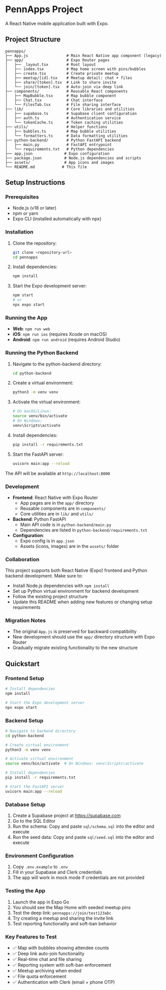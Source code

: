 # PennApps Project

A React Native mobile application built with Expo.

## Project Structure

```
pennapps/
├── App.js                 # Main React Native app component (legacy)
├── app/                   # Expo Router pages
│   ├── _layout.tsx        # Root layout
│   ├── index.tsx          # Map home screen with pins/bubbles
│   ├── create.tsx         # Create private meetup
│   ├── meetup/[id].tsx    # Meetup detail: chat + files
│   ├── share/[token].tsx  # Link to share invite
│   └── join/[token].tsx   # Auto-join via deep link
├── components/            # Reusable React components
│   ├── MapBubble.tsx      # Map bubble component
│   ├── Chat.tsx           # Chat interface
│   └── FilesTab.tsx       # File sharing interface
├── lib/                   # Core libraries and utilities
│   ├── supabase.ts        # Supabase client configuration
│   ├── auth.ts            # Authentication service
│   └── tokenCache.ts      # Token caching utilities
├── utils/                 # Helper functions
│   ├── bubbles.ts         # Map bubble utilities
│   └── formatters.ts      # Data formatting utilities
├── python-backend/        # Python FastAPI backend
│   ├── main.py            # FastAPI entrypoint
│   └── requirements.txt   # Python dependencies
├── app.json              # Expo configuration
├── package.json          # Node.js dependencies and scripts
├── assets/               # App icons and images
└── README.md            # This file
```

## Setup Instructions

### Prerequisites
- Node.js (v18 or later)
- npm or yarn
- Expo CLI (installed automatically with npx)

### Installation

1. Clone the repository:
   ```bash
   git clone <repository-url>
   cd pennapps
   ```

2. Install dependencies:
   ```bash
   npm install
   ```

3. Start the Expo development server:
   ```bash
   npm start
   # or
   npx expo start
   ```

### Running the App

- **Web**: `npm run web`
- **iOS**: `npm run ios` (requires Xcode on macOS)
- **Android**: `npm run android` (requires Android Studio)

### Running the Python Backend

1. Navigate to the python-backend directory:
   ```bash
   cd python-backend
   ```

2. Create a virtual environment:
   ```bash
   python3 -m venv venv
   ```

3. Activate the virtual environment:
   ```bash
   # On macOS/Linux:
   source venv/bin/activate
   # On Windows:
   venv\Scripts\activate
   ```

4. Install dependencies:
   ```bash
   pip install -r requirements.txt
   ```

5. Start the FastAPI server:
   ```bash
   uvicorn main:app --reload
   ```

The API will be available at `http://localhost:8000`

### Development

- **Frontend**: React Native with Expo Router
  - App pages are in the `app/` directory
  - Reusable components are in `components/`
  - Core utilities are in `lib/` and `utils/`
- **Backend**: Python FastAPI
  - Main API code is in `python-backend/main.py`
  - Dependencies are listed in `python-backend/requirements.txt`
- **Configuration**: 
  - Expo config is in `app.json`
  - Assets (icons, images) are in the `assets/` folder

### Collaboration

This project supports both React Native (Expo) frontend and Python backend development. Make sure to:
- Install Node.js dependencies with `npm install`
- Set up Python virtual environment for backend development
- Follow the existing project structure
- Update this README when adding new features or changing setup requirements

### Migration Notes

- The original `App.js` is preserved for backward compatibility
- New development should use the `app/` directory structure with Expo Router
- Gradually migrate existing functionality to the new structure

## Quickstart

### Frontend Setup
```bash
# Install dependencies
npm install

# Start the Expo development server
npx expo start
```

### Backend Setup
```bash
# Navigate to backend directory
cd python-backend

# Create virtual environment
python3 -m venv venv

# Activate virtual environment
source venv/bin/activate  # On Windows: venv\Scripts\activate

# Install dependencies
pip install -r requirements.txt

# Start the FastAPI server
uvicorn main:app --reload
```

### Database Setup
1. Create a Supabase project at https://supabase.com
2. Go to the SQL Editor
3. Run the schema: Copy and paste `sql/schema.sql` into the editor and execute
4. Run the seed data: Copy and paste `sql/seed.sql` into the editor and execute

### Environment Configuration
1. Copy `.env.example` to `.env`
2. Fill in your Supabase and Clerk credentials
3. The app will work in mock mode if credentials are not provided

### Testing the App
1. Launch the app in Expo Go
2. You should see the Map Home with seeded meetup pins
3. Test the deep link: `pennapps://join/test123abc`
4. Try creating a meetup and sharing the invite link
5. Test reporting functionality and soft-ban behavior

### Key Features to Test
- ✅ Map with bubbles showing attendee counts
- ✅ Deep link auto-join functionality
- ✅ Real-time chat and file sharing
- ✅ Reporting system with soft-ban enforcement
- ✅ Meetup archiving when ended
- ✅ File quota enforcement
- ✅ Authentication with Clerk (email + phone OTP)